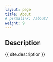 ```yaml
---
layout: page
title: About
# permalink: /about/
weight: 9
---
```

## Description
{{ site.description }}
